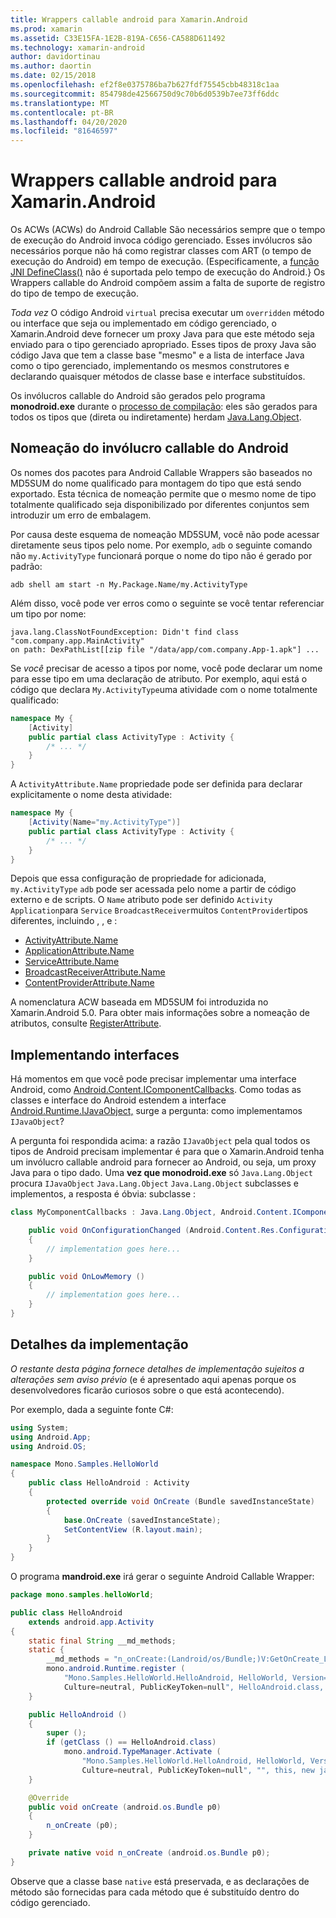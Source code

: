 ```yaml
---
title: Wrappers callable android para Xamarin.Android
ms.prod: xamarin
ms.assetid: C33E15FA-1E2B-819A-C656-CA588D611492
ms.technology: xamarin-android
author: davidortinau
ms.author: daortin
ms.date: 02/15/2018
ms.openlocfilehash: ef2f8e0375786ba7b627fdf75545cbb48318c1aa
ms.sourcegitcommit: 854798de42566750d9c70b6d0539b7ee73ff6ddc
ms.translationtype: MT
ms.contentlocale: pt-BR
ms.lasthandoff: 04/20/2020
ms.locfileid: "81646597"
---
```

# <a name="android-callable-wrappers-for-xamarinandroid"></a>Wrappers callable android para Xamarin.Android

Os ACWs (ACWs) do Android Callable São necessários sempre que o tempo de execução do Android invoca código gerenciado. Esses invólucros são necessários porque não há como registrar classes com ART (o tempo de execução do Android) em tempo de execução. (Especificamente, a [função JNI DefineClass()](https://docs.oracle.com/javase/1.5.0/docs/guide/jni/spec/functions.html#wp15986) não é suportada pelo tempo de execução do Android.} Os Wrappers callable do Android compõem assim a falta de suporte de registro do tipo de tempo de execução. 

*Toda vez* O código Android `virtual` precisa executar um `overridden` método ou interface que seja ou implementado em código gerenciado, o Xamarin.Android deve fornecer um proxy Java para que este método seja enviado para o tipo gerenciado apropriado. Esses tipos de proxy Java são código Java que tem a classe base "mesmo" e a lista de interface Java como o tipo gerenciado, implementando os mesmos construtores e declarando quaisquer métodos de classe base e interface substituídos. 

Os invólucros callable do Android são gerados pelo programa **monodroid.exe** durante o [processo de compilação](~/android/deploy-test/building-apps/build-process.md): eles são gerados para todos os tipos que (direta ou indiretamente) herdam [Java.Lang.Object](xref:Java.Lang.Object). 

## <a name="android-callable-wrapper-naming"></a>Nomeação do invólucro callable do Android

Os nomes dos pacotes para Android Callable Wrappers são baseados no MD5SUM do nome qualificado para montagem do tipo que está sendo exportado. Esta técnica de nomeação permite que o mesmo nome de tipo totalmente qualificado seja disponibilizado por diferentes conjuntos sem introduzir um erro de embalagem. 

Por causa deste esquema de nomeação MD5SUM, você não pode acessar diretamente seus tipos pelo nome. Por exemplo, `adb` o seguinte comando não `my.ActivityType` funcionará porque o nome do tipo não é gerado por padrão: 

```shell
adb shell am start -n My.Package.Name/my.ActivityType
```

Além disso, você pode ver erros como o seguinte se você tentar referenciar um tipo por nome:

```shell
java.lang.ClassNotFoundException: Didn't find class "com.company.app.MainActivity"
on path: DexPathList[[zip file "/data/app/com.company.App-1.apk"] ...
```

Se *você* precisar de acesso a tipos por nome, você pode declarar um nome para esse tipo em uma declaração de atributo. Por exemplo, aqui está o código que declara `My.ActivityType`uma atividade com o nome totalmente qualificado:

```csharp
namespace My {
    [Activity]
    public partial class ActivityType : Activity {
        /* ... */
    }
}
```

A `ActivityAttribute.Name` propriedade pode ser definida para declarar explicitamente o nome desta atividade: 

```csharp
namespace My {
    [Activity(Name="my.ActivityType")]
    public partial class ActivityType : Activity {
        /* ... */
    }
}
```

Depois que essa configuração de propriedade for adicionada, `my.ActivityType` `adb` pode ser acessada pelo nome a partir de código externo e de scripts. O `Name` atributo pode ser definido `Activity` `Application`para `Service` `BroadcastReceiver`muitos `ContentProvider`tipos diferentes, incluindo , , e : 

- [ActivityAttribute.Name](xref:Android.App.ActivityAttribute.Name)
- [ApplicationAttribute.Name](xref:Android.App.ApplicationAttribute.Name)
- [ServiceAttribute.Name](xref:Android.App.ServiceAttribute.Name)
- [BroadcastReceiverAttribute.Name](xref:Android.Content.BroadcastReceiverAttribute.Name)
- [ContentProviderAttribute.Name](xref:Android.Content.ContentProviderAttribute.Name)

A nomenclatura ACW baseada em MD5SUM foi introduzida no Xamarin.Android 5.0. Para obter mais informações sobre a nomeação de atributos, consulte [RegisterAttribute](xref:Android.Runtime.RegisterAttribute). 

## <a name="implementing-interfaces"></a>Implementando interfaces

Há momentos em que você pode precisar implementar uma interface Android, como [Android.Content.IComponentCallbacks](xref:Android.Content.IComponentCallbacks). Como todas as classes e interface do Android estendem a interface [Android.Runtime.IJavaObject,](xref:Android.Runtime.IJavaObject) surge a pergunta: como implementamos `IJavaObject`? 

A pergunta foi respondida acima: a razão `IJavaObject` pela qual todos os tipos de Android precisam implementar é para que o Xamarin.Android tenha um invólucro callable android para fornecer ao Android, ou seja, um proxy Java para o tipo dado. Uma **vez que monodroid.exe** só `Java.Lang.Object` procura `IJavaObject` `Java.Lang.Object` `Java.Lang.Object` subclasses e implementos, a resposta é óbvia: subclasse : 

```csharp
class MyComponentCallbacks : Java.Lang.Object, Android.Content.IComponentCallbacks {

    public void OnConfigurationChanged (Android.Content.Res.Configuration newConfig)
    {
        // implementation goes here...
    } 

    public void OnLowMemory ()
    {
        // implementation goes here...
    }
}
```

## <a name="implementation-details"></a>Detalhes da implementação

*O restante desta página fornece detalhes de implementação sujeitos a alterações sem aviso prévio* (e é apresentado aqui apenas porque os desenvolvedores ficarão curiosos sobre o que está acontecendo). 

Por exemplo, dada a seguinte fonte C#:

```csharp
using System;
using Android.App;
using Android.OS;

namespace Mono.Samples.HelloWorld
{
    public class HelloAndroid : Activity
    {
        protected override void OnCreate (Bundle savedInstanceState)
        {
            base.OnCreate (savedInstanceState);
            SetContentView (R.layout.main);
        }
    }
}
```

O programa **mandroid.exe** irá gerar o seguinte Android Callable Wrapper: 

```java
package mono.samples.helloWorld;

public class HelloAndroid
    extends android.app.Activity
{
    static final String __md_methods;
    static {
        __md_methods = "n_onCreate:(Landroid/os/Bundle;)V:GetOnCreate_Landroid_os_Bundle_Handler\n" + "";
        mono.android.Runtime.register (
            "Mono.Samples.HelloWorld.HelloAndroid, HelloWorld, Version=1.0.0.0, 
            Culture=neutral, PublicKeyToken=null", HelloAndroid.class, __md_methods);
    }

    public HelloAndroid ()
    {
        super ();
        if (getClass () == HelloAndroid.class)
            mono.android.TypeManager.Activate (
                "Mono.Samples.HelloWorld.HelloAndroid, HelloWorld, Version=1.0.0.0, 
                Culture=neutral, PublicKeyToken=null", "", this, new java.lang.Object[] {  });
    }

    @Override
    public void onCreate (android.os.Bundle p0)
    {
        n_onCreate (p0);
    }

    private native void n_onCreate (android.os.Bundle p0);
}
```

Observe que a classe base `native` está preservada, e as declarações de método são fornecidas para cada método que é substituído dentro do código gerenciado. 
